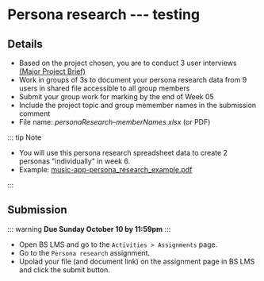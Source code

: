 # Persona research --- testing

## Details

- Based on the project chosen, you are to conduct 3 user interviews [(Major Project Brief)](./project-brief.md)
- Work in groups of 3s to document your persona research data from 9 users in shared file accessible to all group members
- Submit your group work for marking by the end of Week 05
- Include the project topic and group memember names in the submission comment
- File name: _personaResearch-memberNames.xlsx_ (or PDF)


::: tip Note

- You will use this persona research spreadsheet data to create 2 personas "individually" in week 6.
- Example: [music-app-persona_research_example.pdf](../files/music-app-persona_research_example.pdf)

::: 


## Submission

::: warning
**Due Sunday October 10 by 11:59pm**
:::

- Open BS LMS and go to the `Activities > Assignments` page.
- Go to the `Persona research` assignment.
- Upolad your file (and document link) on the assignment page in BS LMS and click the submit button.